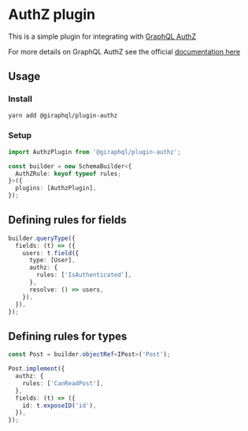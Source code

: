 # AuthZ plugin

This is a simple plugin for integrating with
[GraphQL AuthZ](https://github.com/apigee/graphql-authz)

For more details on GraphQL AuthZ see the official
[documentation here](https://github.com/apigee/graphql-authz)

## Usage

### Install

```bash
yarn add @giraphql/plugin-authz
```

### Setup

```typescript
import AuthzPlugin from '@giraphql/plugin-authz';

const builder = new SchemaBuilder<{
  AuthZRule: keyof typeof rules;
}>({
  plugins: [AuthzPlugin],
});
```

## Defining rules for fields

```typescript
builder.queryType({
  fields: (t) => ({
    users: t.field({
      type: [User],
      authz: {
        rules: ['IsAuthenticated'],
      },
      resolve: () => users,
    }),
  }),
});
```

## Defining rules for types

```typescript
const Post = builder.objectRef<IPost>('Post');

Post.implement({
  authz: {
    rules: ['CanReadPost'],
  },
  fields: (t) => ({
    id: t.exposeID('id'),
  }),
});
```
